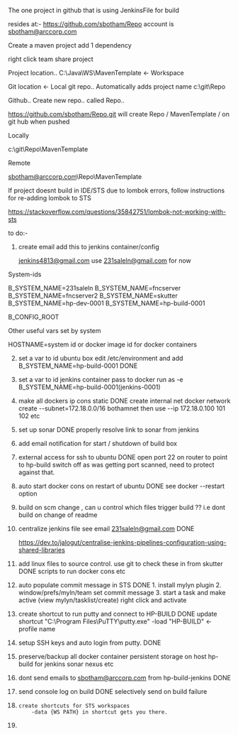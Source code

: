 The one project in github that is using JenkinsFile for
build

resides at:-
https://github.com/sbotham/Repo		account is sbotham@arccorp.com

Create a maven project
add 1 dependency

right click
team 
share project



Project location..
C:\Java\WS\MavenTemplate			<- Workspace


Git location					<- Local git repo.. Automatically adds project name
c:\git\Repo



Github..
Create new repo.. called Repo..

https://github.com/sbotham/Repo.git
will create
Repo / MavenTemplate /  on git hub when pushed

Locally

c:\git\Repo\MavenTemplate


Remote

sbotham@arccorp.com\Repo\MavenTemplate

If project doesnt build in IDE/STS due to lombok errors,
follow instructions for re-adding lombok to STS

https://stackoverflow.com/questions/35842751/lombok-not-working-with-sts

to do:-

1. create email add this to jenkins container/config

	jenkins4813@gmail.com use 231saleln@gmail.com for now


System-ids

B_SYSTEM_NAME=231saleln
B_SYSTEM_NAME=fncserver
B_SYSTEM_NAME=fncserver2
B_SYSTEM_NAME=skutter
B_SYSTEM_NAME=hp-dev-0001
B_SYSTEM_NAME=hp-build-0001


B_CONFIG_ROOT

Other useful vars set by system

HOSTNAME=system id or docker image id for docker containers



2. set a var to id ubuntu box
	edit /etc/environment and add B_SYSTEM_NAME=hp-build-0001	DONE

3. set a var to id jenkins container
	pass to docker run as -e B_SYSTEM_NAME=hp-build-0001(jenkins-0001)

4. make all dockers ip cons static								DONE
		create internal net
		docker network create --subnet=172.18.0.0/16 bothamnet
		then use --ip 172.18.0.100     101    102 etc
		

5. set up sonar													DONE
		properly resolve link to sonar from jenkins

6. add email notification for start / shutdown of build box

7. external access for ssh to ubuntu							DONE
	open port 22 on router to point to hp-build 
		switch off as was getting port scanned, need to protect against that.
	
8. auto start docker cons on restart of ubuntu					DONE
	see docker --restart option

9. build on scm change , can u control which files trigger build ?? i.e dont build on change of readme

10. centralize jenkins file see email 231saleln@gmail.com		DONE

	https://dev.to/jalogut/centralise-jenkins-pipelines-configuration-using-shared-libraries
	
11. add linux files to source control.
		use git to check these in from skutter					DONE
		scripts to run docker cons etc
		
12. auto populate commit message in STS							DONE
		1. install mylyn plugin
		2. window/prefs/myln/team  set commit message
		3. start a task and make active (view mylyn/tasklist/create)  right click and activate
		
		 
		

13. create shortcut to run putty and connect to HP-BUILD		DONE
update shortcut
"C:\Program Files\PuTTY\putty.exe" -load "HP-BUILD"    <- profile name

14. setup SSH keys and auto login from putty.					DONE

15. preserve/backup all docker container persistent storage on host hp-build
 		for
 			jenkins
 			sonar
 			nexus etc

16. dont send emails to sbotham@arccorp.com from hp-build-jenkins		DONE

17. send console log on build 									DONE
		selectively send on build failure

18. 	create shortcuts for STS workspaces
			-data {WS PATH} in shortcut gets you there.
			
19.

		





